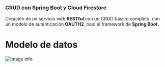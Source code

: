 

### CRUD con Spring Boot y Cloud Firestore
Creación de un servicio web **RESTful** con un CRUD básico completo, con un modelo de autenticación **OAUTH2**, bajo el framework de **Spring Boot.**

# Modelo de datos

![image info](./pictures/imageFirebase1.png)